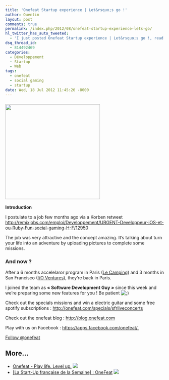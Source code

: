 ```yaml
---
title: 'Onefeat Startup experience | Let&rsquo;s go !'
author: Quentin
layout: post
comments: true
permalink: /index.php/2012/08/onefeat-startup-experience-lets-go/
hl_twitter_has_auto_tweeted:
  - 'I just posted Onefeat Startup experience | Let&rsquo;s go !, read it here: http://blog.quentinrousseau.fr/?p=434'
dsq_thread_id:
  - 814492469
categories:
  - Développement
  - Startup
  - Web
tags:
  - onefeat
  - social gaming
  - startup
date: Wed, 18 Jul 2012 11:45:26 -8000
---
```

### [<img class="size-medium wp-image-572 alignleft" title="Onefeat Logo" src="http://blog.quentinrousseau.fr/wp-content/uploads/2012/08/starbig-300x300.png" alt="" width="300" height="300" />][1]

**Introduction**

<p>
  I postulate to a job few months ago via a Korben retweet <a href="http://remixjobs.com/emploi/Developpement/URGENT-Developpeur-iOS-et-ou-Ruby-Fun-social-gaming-H-F/12950" target="_blank">http://remixjobs.com/emploi/Developpement/URGENT-Developpeur-iOS-et-ou-Ruby-Fun-social-gaming-H-F/12950</a>
</p>

<p>
  The job was very attractive and the concept amazing. It&rsquo;s talking about turn your life into an adventure by uploading pictures to complete some missions.
</p>

<h3>
  And now ?
</h3>

<p>
  After a 6 months accelelaror program in Paris (<a href="http://www.lecamping.org/" target="_blank">Le Camping</a>) and 3 months in San Francisco (<a href="http://www.ventures.io/" target="_blank">I/O Ventures</a>), they&rsquo;re back in Paris.
</p>

<p>
  I joined the team as <strong>&laquo;&nbsp;Software Development Guy&nbsp;&raquo;</strong> since this week and we&rsquo;re preparing some new features for you ! Be patient <img src="http://blog.quentinrousseau.fr/wp-includes/images/smilies/icon_wink.gif" alt=";)" class="wp-smiley" />
</p>

<p>
  Check out the specials missions and win a electric guitar and some free spotify subscriptions : <a href="http://onefeat.com/specials/sfrliveconcerts" target="_blank">http://onefeat.com/specials/sfrliveconcerts</a>
</p>

<p>
  Check out the onefeat blog : <a href="http://blog.onefeat.com">http://blog.onefeat.com</a>
</p>

<p>
  Play with us on Facebook : <a href="https://apps.facebook.com/onefeat/" target="_blank">https://apps.facebook.com/onefeat/ </a>
</p>

<a class="twitter-follow-button" href="https://twitter.com/onefeat" data-show-count="false">Follow @onefeat</a>  


## More...

*   <a href="http://onefeat.com" title="Onefeat - Play life. Level up." rel="nofollow">Onefeat - Play life. Level up.</a> ![][2]
*   <a href="http://www.presse-citron.net/la-start-up-francaise-de-la-semaine-onefeat" title="[La Start-Up française de la Semaine] : OneFeat" rel="nofollow">[La Start-Up française de la Semaine] : OneFeat</a> ![][2]

 [1]: http://blog.quentinrousseau.fr/wp-content/uploads/2012/08/starbig.png
 [2]: http://blog.quentinrousseau.fr/wp-content/plugins/netblog/images/external-link-ltr-icon.png
